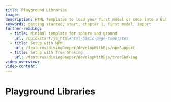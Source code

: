 ```yaml
---
title: Playground Libraries
image: 
description: HTML Templates to load your first model or code into a Babylon.js scene.
keywords: getting started, start, chapter 1, first model, import
further-reading:
  - title: Minimal template for sphere and ground
    url: /quickstart/js_html#html-basic-page-templates
  - title: Setup with NPM
    url: /features/divingDeeper/developWithBjs/npmSupport
  - title: Setup with Tree Shaking
    url: /features/divingDeeper/developWithBjs/treeShaking
video-overview:
video-content:
---
```


# Playground Libraries